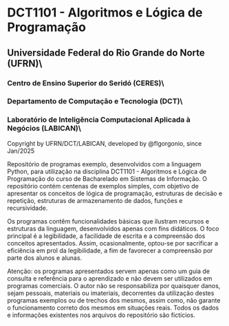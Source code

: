 # DCT1101 - Algoritmos e Lógica de Programação

## Universidade Federal do Rio Grande do Norte (UFRN)\
### Centro de Ensino Superior do Seridó (CERES)\
### Departamento de Computação e Tecnologia (DCT)\
### Laboratório de Inteligência Computacional Aplicada à Negócios (LABICAN)\

Copyright by UFRN/DCT/LABICAN, developed by @flgorgonio, since Jan/2025

Repositório de programas exemplo, desenvolvidos com a linguagem Python, para utilização na disciplina DCT1101 - Algoritmos e Lógica de Programação do curso de Bacharelado em Sistemas de Informação. O repositório contém centenas de exemplos simples, com objetivo de apresentar os conceitos de lógica de programação, estruturas de decisão e repetição, estruturas de armazenamento de dados, funções e recursividade.

Os programas contêm funcionalidades básicas que ilustram recursos e estruturas da linguagem, desenvolvidos apenas com fins didáticos. O foco principal é a legibilidade, a facilidade de escrita e a compreensão dos conceitos apresentados. Assim, ocasionalmente, optou-se por sacrificar a eficiência em prol da legibilidade, a fim de favorecer a compreensão por parte dos alunos e alunas.

Atenção: os programas apresentados servem apenas como um guia de consulta e referência para o aprendizado e não devem ser utilizados em programas comerciais. O autor não se responsabiliza por quaisquer danos, sejam pessoais, materiais ou imateriais, decorrentes da utilização destes programas exemplos ou de trechos dos mesmos, assim como, não garante o funcionamento correto dos mesmos em situações reais. Todos os dados e informações existentes nos arquivos do repositório são fictícios.
